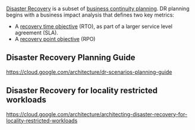 [Disaster Recovery](https://cloud.google.com/solutions/backup-dr) is a subset of [business continuity planning](https://en.wikipedia.org/wiki/Business_continuity_planning). DR planning begins with a business impact analysis that defines two key metrics:

- A [recovery time objective](https://en.wikipedia.org/wiki/Disaster_recovery#Recovery_Time_Objective) (RTO), as part of a larger service level agreement (SLA).
- A [recovery point objective](https://en.wikipedia.org/wiki/Disaster_recovery#Recovery_Point_Objective) (RPO)



## Disaster Recovery Planning Guide

https://cloud.google.com/architecture/dr-scenarios-planning-guide

## Disaster Recovery for locality restricted workloads

https://cloud.google.com/architecture/architecting-disaster-recovery-for-locality-restricted-workloads
